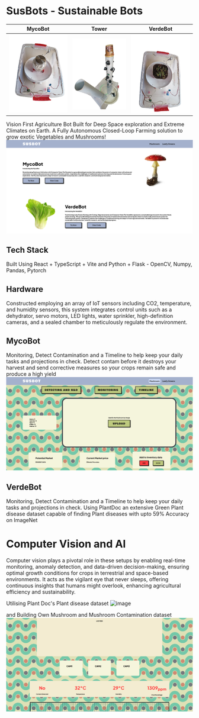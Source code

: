 # SusBots - Sustainable Bots
|MycoBot | Tower | VerdeBot |
|-|-|-|
| ![susbot](https://github.com/Shaburu/Advanced-Mushroom-Habitat-Mush-E/blob/main/bgremoved%20straight.png?raw=true)| ![plantdoc](https://github.com/Shaburu/Advanced-Mushroom-Habitat-Mush-E/blob/main/susbot.png?raw=true)|![bgremoved straight](https://github.com/Shaburu/Advanced-Mushroom-Habitat-Mush-E/blob/main/plantdoc.png?raw=true) |

Vision First Agriculture Bot Built for Deep Space exploration and Extreme Climates on Earth.
A Fully Autonomous Closed-Loop Farming solution to grow exotic Vegetables and Mushrooms!
<br>
![image](https://github.com/Shaburu/Advanced-Mushroom-Habitat-Mush-E/blob/main/homepage.png?raw=true)

## Tech Stack
Built Using React + TypeScript + Vite and Python + Flask - OpenCV, Numpy, Pandas, Pytorch

## Hardware
Constructed employing an array of IoT sensors including CO2, temperature, and humidity sensors, this system integrates control units such as a dehydrator, servo motors, LED lights, water sprinkler, high-definition cameras, and a sealed chamber to meticulously regulate the environment.

## MycoBot
Monitoring, Detect Contamination and a Timeline to help keep your daily tasks and projections in check.
Detect contam before it destroys your harvest and send corrective measures so your crops remain safe and produce a high yield
 ![image](https://github.com/Shaburu/Advanced-Mushroom-Habitat-Mush-E/blob/main/r&d.png?raw=true)



## VerdeBot

Monitoring, Detect Contamination and a Timeline to help keep your daily tasks and projections in check.
Using PlantDoc an extensive Green Plant disease dataset capable of finding Plant diseases with upto 59% Accuracy on ImageNet

# Computer Vision and AI
Computer vision plays a pivotal role in these setups by enabling real-time monitoring, anomaly detection, and data-driven decision-making, ensuring optimal growth conditions for crops in terrestrial and space-based environments. It acts as the vigilant eye that never sleeps, offering continuous insights that humans might overlook, enhancing agricultural efficiency and sustainability.

Utilising Plant Doc's Plant disease dataset 
![image](https://raw.githubusercontent.com/pratikkayal/PlantDoc-Dataset/master/PlantDoc_Examples.png)

and Building Own Mushroom and Mushroom Contamination dataset 
![image](https://github.com/Shaburu/Advanced-Mushroom-Habitat-Mush-E/blob/main/deets.png?raw=true)



